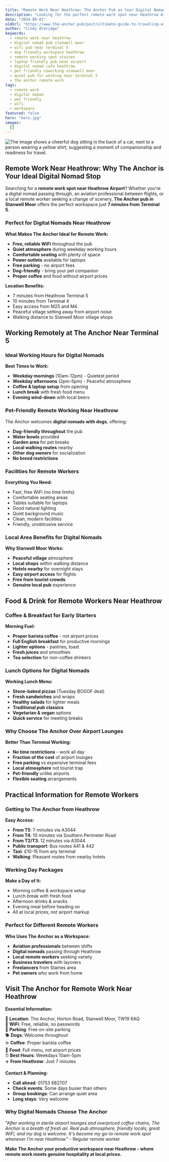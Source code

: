 ```yaml
---
title: "Remote Work Near Heathrow: The Anchor Pub as Your Digital Nomad Haven"
description: "Looking for the perfect remote work spot near Heathrow Airport? The Anchor pub in Stanwell Moor offers free WiFi, quiet atmosphere, great coffee, and dog-friendly spaces just 7 minutes from Terminal 5. Ideal for digital nomads, remote workers, and traveling professionals with pets. Free parking, proper food, and a productive environment without airport prices."
date: "2024-09-01"
oldUrl: "https://www.the-anchor.pub/post/ultimate-guide-to-traveling-as-a-digital-nomad-wit"
author: "Cindy Aldridge"
keywords:
  - remote work near heathrow
  - digital nomad pub stanwell moor
  - wifi pub near terminal 5
  - dog friendly workspace heathrow
  - remote working spot staines
  - laptop friendly pub near airport
  - digital nomad cafe heathrow
  - pet friendly coworking stanwell moor
  - quiet pub for working near terminal 5
  - the anchor remote work
tags:
  - remote work
  - digital nomad
  - pet friendly
  - wifi
  - workspace
featured: false
hero: "hero.jpg"
images:
  []
---
```


![The image shows a cheerful dog sitting in the back of a car, next to a person wearing a yellow shirt, suggesting a moment of companionship and readiness for travel.](/content/blog/ultimate-guide-to-traveling-as-a-digital-nomad-wit/hero.jpg)

## Remote Work Near Heathrow: Why The Anchor is Your Ideal Digital Nomad Stop

Searching for a **remote work spot near Heathrow Airport**? Whether you're a digital nomad passing through, an aviation professional between flights, or a local remote worker seeking a change of scenery, **The Anchor pub in Stanwell Moor** offers the perfect workspace just **7 minutes from Terminal 5**.

### Perfect for Digital Nomads Near Heathrow

**What Makes The Anchor Ideal for Remote Work:**
- **Free, reliable WiFi** throughout the pub
- **Quiet atmosphere** during weekday working hours
- **Comfortable seating** with plenty of space
- **Power outlets** available for laptops
- **Free parking** - no airport fees
- **Dog-friendly** - bring your pet companion
- **Proper coffee** and food without airport prices

**Location Benefits:**
- 7 minutes from Heathrow Terminal 5
- 10 minutes from Terminal 4
- Easy access from M25 and M4
- Peaceful village setting away from airport noise
- Walking distance to Stanwell Moor village shops

## Working Remotely at The Anchor Near Terminal 5

### Ideal Working Hours for Digital Nomads

**Best Times to Work:**
- **Weekday mornings** (10am-12pm) - Quietest period
- **Weekday afternoons** (2pm-5pm) - Peaceful atmosphere
- **Coffee & laptop setup** from opening
- **Lunch break** with fresh food menu
- **Evening wind-down** with local beers

### Pet-Friendly Remote Working Near Heathrow

The Anchor welcomes **digital nomads with dogs**, offering:
- **Dog-friendly throughout** the pub
- **Water bowls** provided
- **Garden area** for pet breaks
- **Local walking routes** nearby
- **Other dog owners** for socialization
- **No breed restrictions**

### Facilities for Remote Workers

**Everything You Need:**
- Fast, free WiFi (no time limits)
- Comfortable seating areas
- Tables suitable for laptops
- Good natural lighting
- Quiet background music
- Clean, modern facilities
- Friendly, unobtrusive service

### Local Area Benefits for Digital Nomads

**Why Stanwell Moor Works:**
- **Peaceful village** atmosphere
- **Local shops** within walking distance
- **Hotels nearby** for overnight stays
- **Easy airport access** for flights
- **Free from tourist crowds**
- **Genuine local pub** experience

## Food & Drink for Remote Workers Near Heathrow

### Coffee & Breakfast for Early Starters

**Morning Fuel:**
- **Proper barista coffee** - not airport prices
- **Full English breakfast** for productive mornings
- **Lighter options** - pastries, toast
- **Fresh juices** and smoothies
- **Tea selection** for non-coffee drinkers

### Lunch Options for Digital Nomads

**Working Lunch Menu:**
- **Stone-baked pizzas** (Tuesday BOGOF deal)
- **Fresh sandwiches** and wraps
- **Healthy salads** for lighter meals
- **Traditional pub classics**
- **Vegetarian & vegan** options
- **Quick service** for meeting breaks

### Why Choose The Anchor Over Airport Lounges

**Better Than Terminal Working:**
- **No time restrictions** - work all day
- **Fraction of the cost** of airport lounges
- **Free parking** vs expensive terminal fees
- **Local atmosphere** not tourist trap
- **Pet-friendly** unlike airports
- **Flexible seating** arrangements

## Practical Information for Remote Workers

### Getting to The Anchor from Heathrow

**Easy Access:**
- **From T5**: 7 minutes via A3044
- **From T4**: 10 minutes via Southern Perimeter Road
- **From T2/T3**: 12 minutes via A3044
- **Public transport**: Bus routes 441 & 442
- **Taxi**: £10-15 from any terminal
- **Walking**: Pleasant routes from nearby hotels

### Working Day Packages

**Make a Day of It:**
- Morning coffee & workspace setup
- Lunch break with fresh food
- Afternoon drinks & snacks
- Evening meal before heading on
- All at local prices, not airport markup

### Perfect for Different Remote Workers

**Who Uses The Anchor as a Workspace:**
- **Aviation professionals** between shifts
- **Digital nomads** passing through Heathrow
- **Local remote workers** seeking variety
- **Business travelers** with layovers
- **Freelancers** from Staines area
- **Pet owners** who work from home

## Visit The Anchor for Remote Work Near Heathrow

**Essential Information:**

📍 **Location**: The Anchor, Horton Road, Stanwell Moor, TW19 6AQ  
📶 **WiFi**: Free, reliable, no passwords  
🚗 **Parking**: Free on-site parking  
🐕 **Dogs**: Welcome throughout  
☕ **Coffee**: Proper barista coffee  
🍕 **Food**: Full menu, not airport prices  
⏰ **Best Hours**: Weekdays 10am-5pm  
✈️ **From Heathrow**: Just 7 minutes  

**Contact & Planning:**
- **Call ahead**: 01753 682707
- **Check events**: Some days busier than others
- **Group bookings**: Can arrange quiet area
- **Long stays**: Very welcome

### Why Digital Nomads Choose The Anchor

*"After working in sterile airport lounges and overpriced coffee chains, The Anchor is a breath of fresh air. Real pub atmosphere, friendly locals, great WiFi, and my dog is welcome. It's become my go-to remote work spot whenever I'm near Heathrow."* - Regular remote worker

**Make The Anchor your productive workspace near Heathrow - where remote work meets genuine hospitality at local prices.**